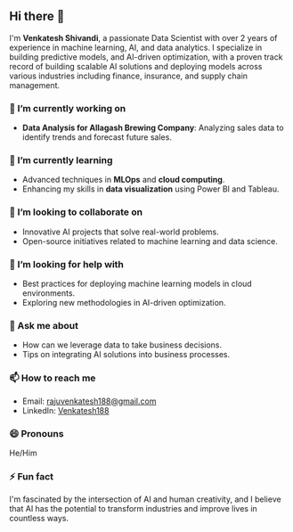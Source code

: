 ## Hi there 👋

I'm **Venkatesh Shivandi**, a passionate Data Scientist with over 2 years of experience in machine learning, AI, and data analytics. I specialize in building predictive models, and AI-driven optimization, with a proven track record of building scalable AI solutions and deploying models across various industries including finance, insurance, and supply chain management.

### 🔭 I’m currently working on
- **Data Analysis for Allagash Brewing Company**: Analyzing sales data to identify trends and forecast future sales.

### 🌱 I’m currently learning
- Advanced techniques in **MLOps** and **cloud computing**.
- Enhancing my skills in **data visualization** using Power BI and Tableau.

### 👯 I’m looking to collaborate on
- Innovative AI projects that solve real-world problems.
- Open-source initiatives related to machine learning and data science.

### 🤔 I’m looking for help with
- Best practices for deploying machine learning models in cloud environments.
- Exploring new methodologies in AI-driven optimization.

### 💬 Ask me about
- How can we leverage data to take business decisions.
- Tips on integrating AI solutions into business processes.

### 📫 How to reach me
- Email: rajuvenkatesh188@gmail.com
- LinkedIn: [Venkatesh188](https://www.linkedin.com/in/venkatesh188)

### 😄 Pronouns
He/Him

### ⚡ Fun fact
I'm fascinated by the intersection of AI and human creativity, and I believe that AI has the potential to transform industries and improve lives in countless ways.

<!--
**Venkatesh188/Venkatesh188** is a ✨ _special_ ✨ repository because its `README.md` (this file) appears on your GitHub profile.
-->
